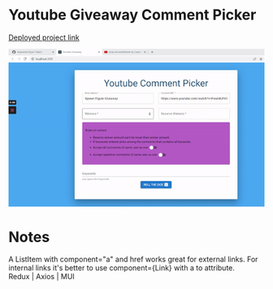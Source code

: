 # Youtube Giveaway Comment Picker
[Deployed project link](https://main.d35xdvm7o1rlbw.amplifyapp.com/)
<br>


![preview](https://raw.githubusercontent.com/wspawned/youtube-giveaway-react/main/preview.gif)


# Notes

A ListItem with component="a" and href works great for external links. For internal links it's better to use component={Link} with a to attribute.
<br>
Redux | Axios | MUI
<br>
<br>
<br>
<br>
<br>
<br>
